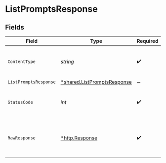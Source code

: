 # ListPromptsResponse


## Fields

| Field                                                                            | Type                                                                             | Required                                                                         | Description                                                                      |
| -------------------------------------------------------------------------------- | -------------------------------------------------------------------------------- | -------------------------------------------------------------------------------- | -------------------------------------------------------------------------------- |
| `ContentType`                                                                    | *string*                                                                         | :heavy_check_mark:                                                               | HTTP response content type for this operation                                    |
| `ListPromptsResponse`                                                            | [*shared.ListPromptsResponse](../../../pkg/models/shared/listpromptsresponse.md) | :heavy_minus_sign:                                                               | OK                                                                               |
| `StatusCode`                                                                     | *int*                                                                            | :heavy_check_mark:                                                               | HTTP response status code for this operation                                     |
| `RawResponse`                                                                    | [*http.Response](https://pkg.go.dev/net/http#Response)                           | :heavy_check_mark:                                                               | Raw HTTP response; suitable for custom response parsing                          |